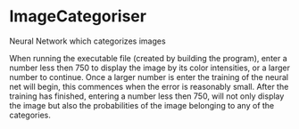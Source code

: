 # ImageCategoriser
Neural Network which categorizes images

When running the executable file (created by building the program), enter a number less then 750 to display the image by its color intensities, or a larger number to continue.
Once a larger number is enter the training of the neural net will begin, this commences when the error is reasonably small. 
After the training has finished, entering a number less then 750, will not only display the image but also the probabilities of the image belonging to any of the categories.
